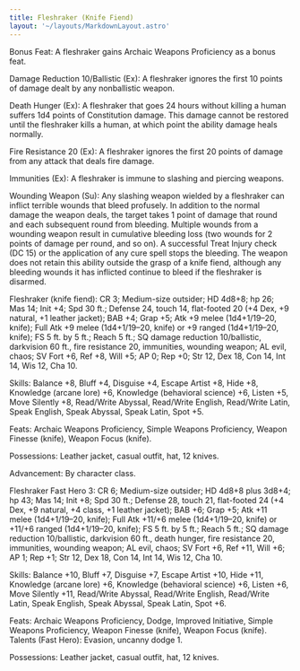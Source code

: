 ```yaml
---
title: Fleshraker (Knife Fiend)
layout: '~/layouts/MarkdownLayout.astro'
---
```

Bonus Feat: A fleshraker gains Archaic Weapons Proficiency as a bonus feat.

Damage Reduction 10/Ballistic (Ex): A fleshraker ignores the first 10 points
of damage dealt by any nonballistic weapon.

Death Hunger (Ex): A fleshraker that goes 24 hours without killing a human
suffers 1d4 points of Constitution damage. This damage cannot be restored
until the fleshraker kills a human, at which point the ability damage heals
normally.

Fire Resistance 20 (Ex): A fleshraker ignores the first 20 points of damage
from any attack that deals fire damage.

Immunities (Ex): A fleshraker is immune to slashing and piercing weapons.

Wounding Weapon (Su): Any slashing weapon wielded by a fleshraker can inflict
terrible wounds that bleed profusely. In addition to the normal damage the
weapon deals, the target takes 1 point of damage that round and each
subsequent round from bleeding. Multiple wounds from a wounding weapon result
in cumulative bleeding loss (two wounds for 2 points of damage per round, and
so on). A successful Treat Injury check (DC 15) or the application of any cure
spell stops the bleeding. The weapon does not retain this ability outside the
grasp of a knife fiend, although any bleeding wounds it has inflicted continue
to bleed if the fleshraker is disarmed.

Fleshraker (knife fiend): CR 3; Medium-size outsider; HD 4d8+8; hp 26; Mas 14;
Init +4; Spd 30 ft.; Defense 24, touch 14, flat-footed 20 (+4 Dex, +9 natural,
+1 leather jacket); BAB +4; Grap +5; Atk +9 melee (1d4+1/19–20, knife); Full
Atk +9 melee (1d4+1/19–20, knife) or +9 ranged (1d4+1/19–20, knife); FS 5 ft.
by 5 ft.; Reach 5 ft.; SQ damage reduction 10/ballistic, darkvision 60 ft.,
fire resistance 20, immunities, wounding weapon; AL evil, chaos; SV Fort +6,
Ref +8, Will +5; AP 0; Rep +0; Str 12, Dex 18, Con 14, Int 14, Wis 12, Cha 10.

Skills: Balance +8, Bluff +4, Disguise +4, Escape Artist +8, Hide +8,
Knowledge (arcane lore) +6, Knowledge (behavioral science) +6, Listen +5, Move
Silently +8, Read/Write Abyssal, Read/Write English, Read/Write Latin, Speak
English, Speak Abyssal, Speak Latin, Spot +5.

Feats: Archaic Weapons Proficiency, Simple Weapons Proficiency, Weapon Finesse
(knife), Weapon Focus (knife).

Possessions: Leather jacket, casual outfit, hat, 12 knives.

Advancement: By character class.

Fleshraker Fast Hero 3: CR 6; Medium-size outsider; HD 4d8+8 plus 3d8+4; hp
43; Mas 14; Init +8; Spd 30 ft.; Defense 28, touch 21, flat-footed 24 (+4 Dex,
+9 natural, +4 class, +1 leather jacket); BAB +6; Grap +5; Atk +11 melee
(1d4+1/19–20, knife); Full Atk +11/+6 melee (1d4+1/19–20, knife) or +11/+6
ranged (1d4+1/19–20, knife); FS 5 ft. by 5 ft.; Reach 5 ft.; SQ damage
reduction 10/ballistic, darkvision 60 ft., death hunger, fire resistance 20,
immunities, wounding weapon; AL evil, chaos; SV Fort +6, Ref +11, Will +6; AP
1; Rep +1; Str 12, Dex 18, Con 14, Int 14, Wis 12, Cha 10.

Skills: Balance +10, Bluff +7, Disguise +7, Escape Artist +10, Hide +11,
Knowledge (arcane lore) +6, Knowledge (behavioral science) +6, Listen +6, Move
Silently +11, Read/Write Abyssal, Read/Write English, Read/Write Latin, Speak
English, Speak Abyssal, Speak Latin, Spot +6.

Feats: Archaic Weapons Proficiency, Dodge, Improved Initiative, Simple Weapons
Proficiency, Weapon Finesse (knife), Weapon Focus (knife). Talents (Fast
Hero): Evasion, uncanny dodge 1.

Possessions: Leather jacket, casual outfit, hat, 12 knives.

